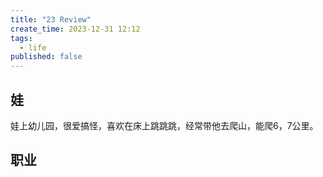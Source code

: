 ```yaml
---
title: "23 Review"
create_time: 2023-12-31 12:12
tags:
  - life
published: false
---
```


## 娃
娃上幼儿园，很爱搞怪，喜欢在床上跳跳跳，经常带他去爬山，能爬6，7公里。

## 职业
